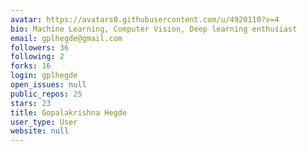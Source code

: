 ```yaml
---
avatar: https://avatars0.githubusercontent.com/u/4920110?v=4
bio: Machine Learning, Computer Vision, Deep learning enthusiast
email: gplhegde@gmail.com
followers: 36
following: 2
forks: 16
login: gplhegde
open_issues: null
public_repos: 25
stars: 23
title: Gopalakrishna Hegde
user_type: User
website: null
---
```


